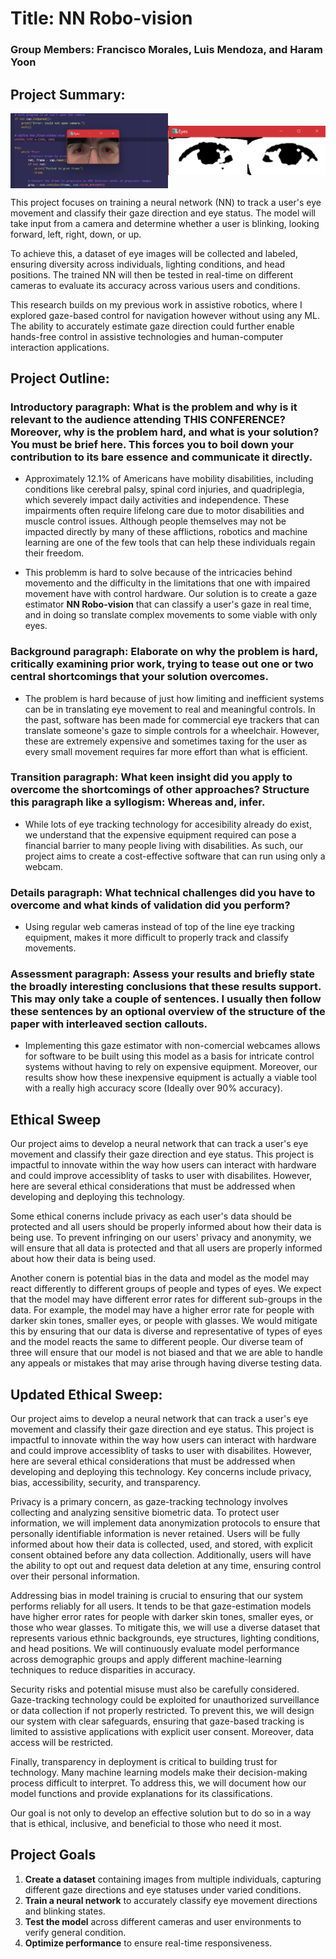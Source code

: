 # Title: NN Robo-vision

### Group Members: Francisco Morales, Luis Mendoza, and Haram Yoon

## Project Summary: 

<div style="display: flex; justify-content: center; align-items: center;">
    <img src="Images/10.png" width="50%">
    <img src="Images/13.png" width="50%">
</div>


This project focuses on training a neural network (NN) to track a user's eye movement and classify their gaze direction and eye status. The model will take input from a camera and determine whether a user is blinking, looking forward, left, right, down, or up.  

To achieve this, a dataset of eye images will be collected and labeled, ensuring diversity across individuals, lighting conditions, and head positions. The trained NN will then be tested in real-time on different cameras to evaluate its accuracy across various users and conditions.  

This research builds on my previous work in assistive robotics, where I explored gaze-based control for navigation however without using any ML. The ability to accurately estimate gaze direction could further enable hands-free control in assistive technologies and human-computer interaction applications.  

## Project Outline:

### Introductory paragraph: What is the problem and why is it relevant to the audience attending THIS CONFERENCE? Moreover, why is the problem hard, and what is your solution? You must be brief here. This forces you to boil down your contribution to its bare essence and communicate it directly.

* Approximately 12.1% of Americans have mobility disabilities, including conditions like cerebral palsy, spinal cord injuries, and quadriplegia, which severely impact daily activities and independence. These impairments often require lifelong care due to motor disabilities and muscle control issues. Although people themselves may not be impacted directly by many of these afflictions, robotics and machine learning are one of the few tools that can help these individuals regain their freedom. 

* This problemm is hard to solve because of the intricacies behind movemento and the difficulty in the limitations that one with impaired movement have with control hardware. Our solution is to create a gaze estimator **NN Robo-vision** that can classify a user's gaze in real time, and in doing so translate complex movements to some viable with only eyes. 

### Background paragraph: Elaborate on why the problem is hard, critically examining prior work, trying to tease out one or two central shortcomings that your solution overcomes.

* The problem is hard because of just how limiting and inefficient systems can be in translating eye movement to real and meaningful controls. In the past, software has been made for commercial eye trackers that can translate someone's gaze to simple controls for a wheelchair. However, these are extremely expensive and sometimes taxing for the user as every small movement requires far more effort than what is efficient.

### Transition paragraph: What keen insight did you apply to overcome the shortcomings of other approaches? Structure this paragraph like a syllogism: Whereas and, infer.

* While lots of eye tracking technology for accesibility already do exist, we understand that the expensive equipment required can pose a financial barrier to many people living with disabilities. As such, our project aims to create a cost-effective software that can run using only a webcam.

### Details paragraph: What technical challenges did you have to overcome and what kinds of validation did you perform?

* Using regular web cameras instead of top of the line eye tracking equipment, makes it more difficult to properly track and classify movements.

### Assessment paragraph: Assess your results and briefly state the broadly interesting conclusions that these results support. This may only take a couple of sentences. I usually then follow these sentences by an optional overview of the structure of the paper with interleaved section callouts.

* Implementing this gaze estimator with non-comercial webcames allows for software to be built using this model as a basis for intricate control systems without having to rely on expensive equipment. Moreover, our results show how these inexpensive equipment is actually a viable tool with a really high accuracy score (Ideally over 90% accuracy).

## Ethical Sweep

Our project aims to develop a neural network that can track a user's eye movement and classify their gaze direction and eye status. This project is impactful to innovate within the way how users can interact with hardware and could improve accessiblity of tasks to user with disabilites. However, here are several ethical considerations that must be addressed when developing and deploying this technology. 

Some ethical conerns include privacy as each user's data should be protected and all users should be properly informed about how their data is being use. To prevent infringing on our users' privacy and anonymity, we will ensure that all data is protected and that all users are properly informed about how their data is being used.

Another conern is potential bias in the data and model as the model may react differently to different groups of people and types of eyes. We expect that the model may have different error rates for different sub-groups in the data. For example, the model may have a higher error rate for people with darker skin tones, smaller eyes, or people with glasses. We would mitigate this by ensuring that our data is diverse and representative of types of eyes and the model reacts the same to different people. Our diverse team of three will ensure that our model is not biased and that we are able to handle any appeals or mistakes that may arise through having diverse testing data.



## Updated Ethical Sweep:

Our project aims to develop a neural network that can track a user's eye movement and classify their gaze direction and eye status.  This project is impactful to innovate within the way how users can interact with hardware and could improve accessiblity of tasks to user with disabilites. However, here are several ethical considerations that must be addressed when developing and deploying this technology. Key concerns include privacy, bias, accessibility, security, and transparency.

Privacy is a primary concern, as gaze-tracking technology involves collecting and analyzing sensitive biometric data. To protect user information, we will implement data anonymization protocols to ensure that personally identifiable information is never retained. Users will be fully informed about how their data is collected, used, and stored, with explicit consent obtained before any data collection. Additionally, users will have the ability to opt out and request data deletion at any time, ensuring control over their personal information.

Addressing bias in model training is crucial to ensuring that our system performs reliably for all users. It tends to be that gaze-estimation models have higher error rates for people with darker skin tones, smaller eyes, or those who wear glasses. To mitigate this, we will use a diverse dataset that represents various ethnic backgrounds, eye structures, lighting conditions, and head positions. We will continuously evaluate model performance across demographic groups and apply different machine-learning techniques to reduce disparities in accuracy.

Security risks and potential misuse must also be carefully considered. Gaze-tracking technology could be exploited for unauthorized surveillance or data collection if not properly restricted. To prevent this, we will design our system with clear safeguards, ensuring that gaze-based tracking is limited to assistive applications with explicit user consent. Moreover, data access will be restricted.

Finally, transparency in deployment is critical to building trust for technology. Many machine learning models make their decision-making process difficult to interpret. To address this, we will document how our model functions and provide explanations for its classifications.

 Our goal is not only to develop an effective solution but to do so in a way that is ethical, inclusive, and beneficial to those who need it most.

## Project Goals

1. **Create a dataset** containing images from multiple individuals, capturing different gaze directions and eye statuses under varied conditions.  
2. **Train a neural network** to accurately classify eye movement directions and blinking states.  
3. **Test the model** across different cameras and user environments to verify general condition.  
4. **Optimize performance** to ensure real-time responsiveness.  






